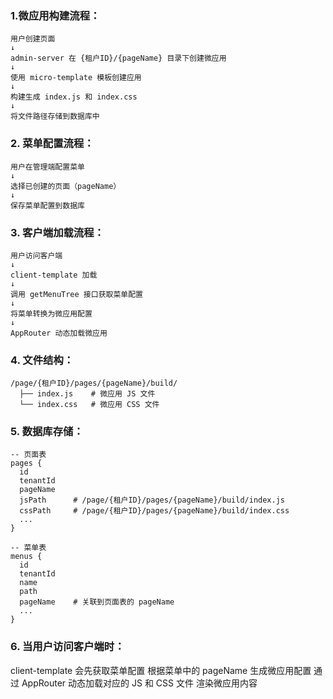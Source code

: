 ### 1.微应用构建流程：
```
用户创建页面
↓
admin-server 在 {租户ID}/{pageName} 目录下创建微应用
↓
使用 micro-template 模板创建应用
↓
构建生成 index.js 和 index.css
↓
将文件路径存储到数据库中
```

### 2. 菜单配置流程：
```
用户在管理端配置菜单
↓
选择已创建的页面（pageName）
↓
保存菜单配置到数据库
```

### 3. 客户端加载流程：
```
用户访问客户端
↓
client-template 加载
↓
调用 getMenuTree 接口获取菜单配置
↓
将菜单转换为微应用配置
↓
AppRouter 动态加载微应用
```
### 4. 文件结构：
```
/page/{租户ID}/pages/{pageName}/build/
  ├── index.js    # 微应用 JS 文件
  └── index.css   # 微应用 CSS 文件
```
### 5. 数据库存储：
```
-- 页面表
pages {
  id
  tenantId
  pageName
  jsPath      # /page/{租户ID}/pages/{pageName}/build/index.js
  cssPath     # /page/{租户ID}/pages/{pageName}/build/index.css
  ...
}

-- 菜单表
menus {
  id
  tenantId
  name
  path
  pageName    # 关联到页面表的 pageName
  ...
}
```

### 6. 当用户访问客户端时：
client-template 会先获取菜单配置
根据菜单中的 pageName 生成微应用配置
通过 AppRouter 动态加载对应的 JS 和 CSS 文件
渲染微应用内容